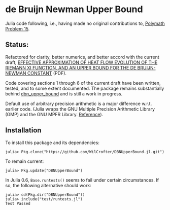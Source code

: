 # de Bruijn Newman Upper Bound

Julia code following, i.e., having made no original contributions to, [Polymath Problem 15](http://michaelnielsen.org/polymath1/index.php?title=De_Bruijn-Newman_constant).

## Status:

Refactored for clarity, better numerics, and better accord with the current draft, [EFFECTIVE APPROXIMATION OF HEAT FLOW EVOLUTION OF THE RIEMANN XI FUNCTION, AND AN UPPER BOUND FOR THE DE BRUIJN-NEWMAN CONSTANT](https://github.com/teorth/dbn_upper_bound/blob/master/Writeup/debruijn.pdf) (PDF).

Code covering sections 1 through 6 of the current draft have been written, tested, and to some extent documented. The package remains substantially behind [dbn_upper_bound](https://github.com/teorth/dbn_upper_bound) and is still a work in progress.

Default use of arbitrary precision arithmetic is a major difference w.r.t. earlier code. (Julia wraps the GNU Multiple Precision Arithmetic Library (GMP) and the GNU MPFR Library. [Reference](https://docs.julialang.org/en/stable/manual/integers-and-floating-point-numbers/#Arbitrary-Precision-Arithmetic-1)).

## Installation

To install this package and its dependencies:

```
julia> Pkg.clone("https://github.com/WilCrofter/DBNUpperBound.jl.git")
```
To remain current:
```
julia> Pkg.update("DBNUpperBound")
```

In Julia 0.6, `Base.runtests()` seems to fail under certain circumstances. If so, the following alternative should work:

```
julia> cd(Pkg.dir("DBNUpperBound"))
julia> include("test/runtests.jl")
Test Passed
```